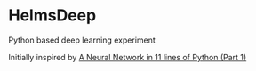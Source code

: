 # HelmsDeep
Python based deep learning experiment

Initially inspired by [A Neural Network in 11 lines of Python (Part 1)](http://iamtrask.github.io/2015/07/12/basic-python-network/)